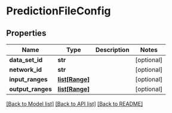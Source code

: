 # PredictionFileConfig

## Properties
Name | Type | Description | Notes
------------ | ------------- | ------------- | -------------
**data_set_id** | **str** |  | [optional] 
**network_id** | **str** |  | [optional] 
**input_ranges** | [**list[Range]**](Range.md) |  | [optional] 
**output_ranges** | [**list[Range]**](Range.md) |  | [optional] 

[[Back to Model list]](../README.md#documentation-for-models) [[Back to API list]](../README.md#documentation-for-api-endpoints) [[Back to README]](../README.md)


